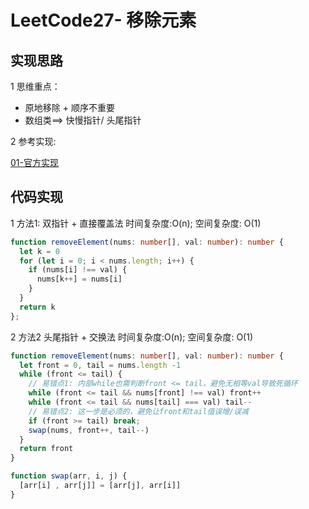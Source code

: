 # LeetCode27- 移除元素

## 实现思路

1 思维重点：
  - 原地移除 + 顺序不重要
  - 数组类==> 快慢指针/ 头尾指针


2 参考实现:

[01-官方实现](https://leetcode.cn/problems/remove-element/solution/yi-chu-yuan-su-by-leetcode-solution-svxi/)


## 代码实现

1 方法1: 双指针 + 直接覆盖法  时间复杂度:O(n); 空间复杂度: O(1)

```ts
function removeElement(nums: number[], val: number): number {
  let k = 0
  for (let i = 0; i < nums.length; i++) {
    if (nums[i] !== val) {
      nums[k++] = nums[i]
    }
  }
  return k
};
```

2 方法2 头尾指针 + 交换法  时间复杂度:O(n); 空间复杂度: O(1)

```ts
function removeElement(nums: number[], val: number): number {
  let front = 0, tail = nums.length -1 
  while (front <= tail) {
    // 易错点1: 内部while也需判断front <= tail，避免无相等val导致死循环
    while (front <= tail && nums[front] !== val) front++
    while (front <= tail && nums[tail] === val) tail--
    // 易错点2: 这一步是必须的，避免让front和tail值误增/误减
    if (front >= tail) break;
    swap(nums, front++, tail--)
  }
  return front
}

function swap(arr, i, j) {
  [arr[i] , arr[j]] = [arr[j], arr[i]]
}
```


